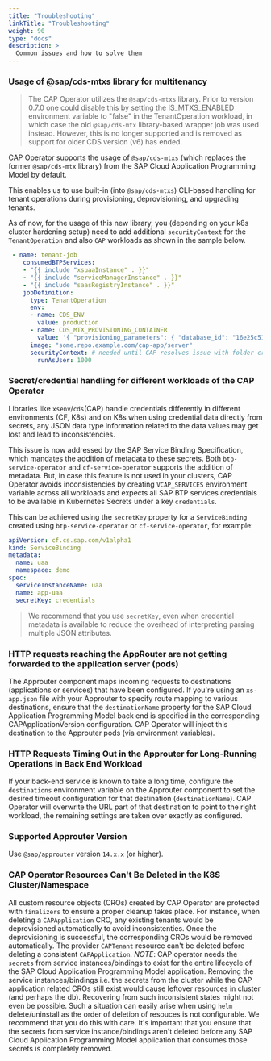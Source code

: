 ```yaml
---
title: "Troubleshooting"
linkTitle: "Troubleshooting"
weight: 90
type: "docs"
description: >
  Common issues and how to solve them
---
```


### Usage of @sap/cds-mtxs library for multitenancy

> The CAP Operator utilizes the `@sap/cds-mtxs` library. Prior to version 0.7.0 one could disable this by setting the IS_MTXS_ENABLED environment variable to "false" in the TenantOperation workload, in which case the old `@sap/cds-mtx` library-based wrapper job was used instead. However, this is no longer supported and is removed as support for older CDS version (v6) has ended.

CAP Operator supports the usage of `@sap/cds-mtxs` (which replaces the former `@sap/cds-mtx` library) from the SAP Cloud Application Programming Model by default.

This enables us to use built-in (into `@sap/cds-mtxs`) CLI-based handling for tenant operations during provisioning, deprovisioning, and upgrading tenants.

As of now, for the usage of this new library, you (depending on your k8s cluster hardening setup) need to add additional `securityContext` for the `TenantOperation` and also `CAP` workloads as shown in the sample below.

``` yaml
 - name: tenant-job
    consumedBTPServices:
    - "{{ include "xsuaaInstance" . }}"
    - "{{ include "serviceManagerInstance" . }}"
    - "{{ include "saasRegistryInstance" . }}"
    jobDefinition:
      type: TenantOperation
      env:
      - name: CDS_ENV
        value: production
      - name: CDS_MTX_PROVISIONING_CONTAINER
        value: '{ "provisioning_parameters": { "database_id": "16e25c51-5455-4b17-a4d7-43545345345" } }'
      image: "some.repo.example.com/cap-app/server"
      securityContext: # needed until CAP resolves issue with folder creation in the root dir of the app container at runtime
        runAsUser: 1000
```

### Secret/credential handling for different workloads of the CAP Operator

Libraries like `xsenv`/`cds`(CAP) handle credentials differently in different environments (CF, K8s) and on K8s when using credential data directly from secrets, any JSON data type information related to the data values may get lost and lead to inconsistencies.

This issue is now addressed by the SAP Service Binding Specification, which mandates the addition of metadata to these secrets. Both `btp-service-operator` and `cf-service-operator` supports the addition of metadata. But, in case this feature is not used in your clusters, CAP Operator avoids inconsistencies by creating `VCAP_SERVICES` environment variable across all workloads and expects all SAP BTP services credentials to be available in Kubernetes Secrets under a key `credentials`.

This can be achieved using the `secretKey` property for a `ServiceBinding` created using `btp-service-operator` or `cf-service-operator`, for example:

```yaml
apiVersion: cf.cs.sap.com/v1alpha1
kind: ServiceBinding
metadata:
  name: uaa
  namespace: demo
spec:
  serviceInstanceName: uaa
  name: app-uaa
  secretKey: credentials
```

> We recommend that you use `secretKey`, even when credential metadata is available to reduce the overhead of interpreting parsing multiple JSON attributes.

### HTTP requests reaching the AppRouter are not getting forwarded to the application server (pods)

The Approuter component maps incoming requests to destinations (applications or services) that have been configured. If you're using an `xs-app.json` file with your Approuter to specify route mapping to various destinations, ensure that the `destinationName` property for the
SAP Cloud Application Programming Model back end is specified in the corresponding CAPApplicationVersion configuration. CAP Operator will inject this destination to the Approuter pods (via environment variables).


### HTTP Requests Timing Out in the Approuter for Long-Running Operations in Back End Workload

If your back-end service is known to take a long time, configure the `destinations` environment variable on the Approuter component to set the desired timeout configuration for that destination (`destinationName`). CAP Operator will overwrite the URL part of that destination to point to the right workload, the remaining settings are taken over exactly as configured.

### Supported Approuter Version

Use `@sap/approuter` version `14.x.x` (or higher).

### CAP Operator Resources Can't Be Deleted in the K8S Cluster/Namespace

All custom resource objects (CROs) created by CAP Operator are protected with `finalizers` to ensure a proper cleanup takes place.
For instance, when deleting a `CAPApplication` CRO, any existing tenants would be deprovisioned automatically to avoid inconsistenties. Once the deprovisioning is successful, the corresponding CROs would be removed automatically.
The provider `CAPTenant` resource can't be deleted before deleting a consistent `CAPApplication`.
_NOTE_: CAP operator needs the `secrets` from service instances/bindings to exist for the entire lifecycle of the
SAP Cloud Application Programming Model application. Removing the service instances/bindings i.e. the secrets from the cluster while the CAP application related CROs still exist would cause leftover resources in cluster (and perhaps the db). Recovering from such inconsistent states might not even be possible.
Such a situation can easily arise when using `helm` delete/uninstall as the order of deletion of resouces is not configurable. We recommend that you do this with care.
It's important that you ensure that the secrets from service instance/bindings aren't deleted before any
SAP Cloud Application Programming Model application that consumes those secrets is completely removed.
